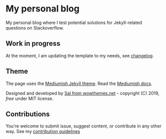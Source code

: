 # My personal blog

My personal blog where I test potential solutions for Jekyll-related questions on Stackoverflow.

## Work in progress

At the moment, I am updating the template to my needs, see [changelog](https://github.com/cadamini/cadamini.github.io/blob/main/changelog.md).

## Theme

The page uses the [Mediumish Jekyll theme](https://github.com/wowthemesnet/mediumish-theme-jekyll). Read the 
[Mediumish docs](https://bootstrapstarter.com/template-mediumish-bootstrap-jekyll/).

Designed and developed by [Sal from wowthemes.net](https://www.wowthemes.net) - copyright (C) 2019, *free* under MIT license. 

## Contributions

You're welcome to submit issue, suggest content, or contribute in any other way. See my [contribution guidelines](CONTRIBUTING.md)

